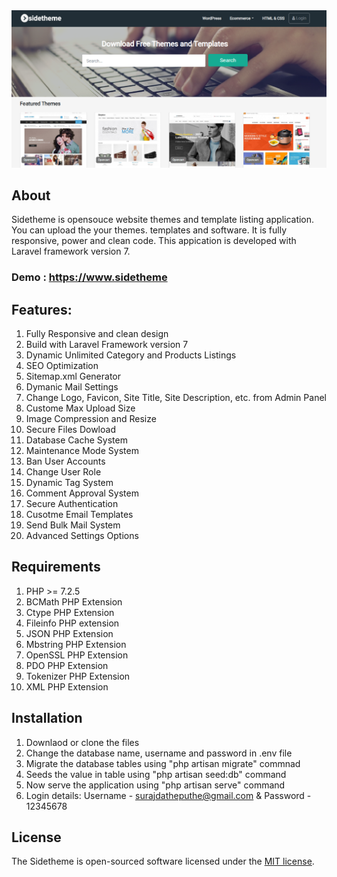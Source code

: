 <img src="https://raw.githubusercontent.com/surazdott/Sidetheme---Laravel-Software-Listing-Template/master/screenshot.png">

## About
Sidetheme is opensouce website themes and template listing application. You can upload the your themes. templates and software. It is fully responsive, power and clean code. This appication is developed with Laravel framework version 7.

### Demo : https://www.sidetheme

## Features:
1.  Fully Responsive and clean design
2.  Build with Laravel Framework version 7
3.  Dynamic Unlimited Category and Products Listings
4.  SEO Optimization
5.  Sitemap.xml Generator
6.  Dymanic Mail Settings
7.  Change Logo, Favicon, Site Title, Site Description, etc. from Admin Panel
8.  Custome Max Upload Size
9.  Image Compression and Resize
10. Secure Files Dowload
11. Database Cache System
12. Maintenance Mode System
13. Ban User Accounts
14. Change User Role
15. Dynamic Tag System
16. Comment Approval System
17. Secure Authentication
18. Cusotme Email Templates
19. Send Bulk Mail System
20. Advanced Settings Options

## Requirements
1. PHP >= 7.2.5
2. BCMath PHP Extension
3. Ctype PHP Extension
4. Fileinfo PHP extension
5. JSON PHP Extension
6. Mbstring PHP Extension
7. OpenSSL PHP Extension
8. PDO PHP Extension
9. Tokenizer PHP Extension
10. XML PHP Extension

## Installation

1. Downlaod or clone the files
2. Change the database name, username and password in .env file
3. Migrate the database tables using "php artisan migrate" commnad
4. Seeds the value in table using "php artisan seed:db" command
5. Now serve the application using "php artisan serve" command
6. Login details: Username - surajdatheputhe@gmail.com & Password - 12345678

## License

The Sidetheme is open-sourced software licensed under the [MIT license](https://opensource.org/licenses/MIT).
